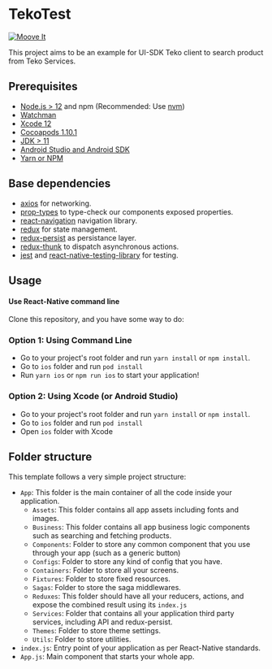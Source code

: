 # TekoTest

[![Moove It](https://circleci.com/gh/moove-it/react-native-template.svg?style=svg)](https://app.circleci.com/pipelines/github/moove-it/react-native-template?branch=master)

This project aims to be an example for UI-SDK Teko client to search product from Teko Services.

## Prerequisites

- [Node.js > 12](https://nodejs.org) and npm (Recommended: Use [nvm](https://github.com/nvm-sh/nvm))
- [Watchman](https://facebook.github.io/watchman)
- [Xcode 12](https://developer.apple.com/xcode)
- [Cocoapods 1.10.1](https://cocoapods.org)
- [JDK > 11](https://www.oracle.com/java/technologies/javase-jdk11-downloads.html)
- [Android Studio and Android SDK](https://developer.android.com/studio)
- [Yarn or NPM](https://yarnpkg.com/)

## Base dependencies

- [axios](https://github.com/axios/axios) for networking.
- [prop-types](https://github.com/facebook/prop-types) to type-check our components exposed properties.
- [react-navigation](https://reactnavigation.org/) navigation library.
- [redux](https://redux.js.org/) for state management.
- [redux-persist](https://github.com/rt2zz/redux-persist) as persistance layer.
- [redux-thunk](https://github.com/gaearon/redux-thunk) to dispatch asynchronous actions.
- [jest](https://facebook.github.io/jest/)
  and [react-native-testing-library](https://callstack.github.io/react-native-testing-library/) for testing.

## Usage

#### Use React-Native command line

Clone this repository, and you have some way to do:

### Option 1: Using Command Line

- Go to your project's root folder and run `yarn install` or `npm install`.
- Go to `ios` folder and run `pod install`
- Run `yarn ios` or `npm run ios` to start your application!

### Option 2: Using Xcode (or Android Studio)

- Go to your project's root folder and run `yarn install` or `npm install`.
- Go to `ios` folder and run `pod install`
- Open `ios` folder with Xcode

## Folder structure

This template follows a very simple project structure:

- `App`: This folder is the main container of all the code inside your application.
    - `Assets`: This folder contains all app assets including fonts and images.
    - `Business`: This folder contains all app business logic components such as searching and fetching products.
    - `Components`: Folder to store any common component that you use through your app (such as a generic button)
    - `Configs`: Folder to store any kind of config that you have.
    - `Containers`: Folder to store all your screens.
    - `Fixtures`: Folder to store fixed resources.
    - `Sagas`: Folder to store the saga middlewares.
    - `Reduxes`: This folder should have all your reducers, actions, and expose the combined result using its `index.js`
    - `Services`: Folder that contains all your application third party services, including API and redux-persist.
    - `Themes`: Folder to store theme settings.
    - `Utils`: Folder to store utilities.
- `index.js`: Entry point of your application as per React-Native standards.
- `App.js`: Main component that starts your whole app.

